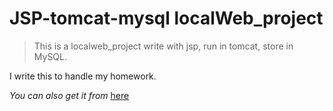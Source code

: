 JSP-tomcat-mysql localWeb_project
===

> This is a localweb_project write with jsp, run in tomcat, store in MySQL.

I write this to handle my homework.

*You can also get it from* [here](http://download.csdn.net/detail/svitter/7532621)
